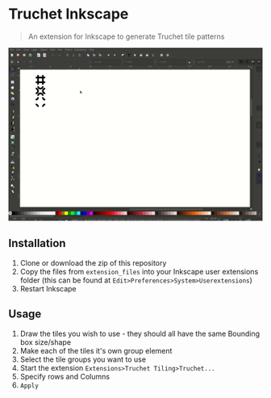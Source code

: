 # Truchet Inkscape
> An extension for Inkscape to generate Truchet tile patterns 

![img](img/usage.gif)

## Installation
1. Clone or download the zip of this repository
2. Copy the files from `extension_files` into your Inkscape user extensions folder (this can be found at `Edit>Preferences>System>Userextensions`)
3. Restart Inkscape

## Usage
1. Draw the tiles you wish to use - they should all have the same Bounding box size/shape
2. Make each of the tiles it's own group element
3. Select the tile groups you want to use
4. Start the extension `Extensions>Truchet Tiling>Truchet...`
5. Specify rows and Columns
6. `Apply`

